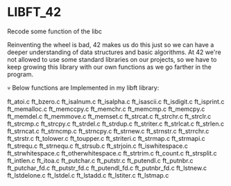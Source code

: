 # LIBFT_42
Recode some function of the libc

Reinventing the wheel is bad, 42 makes us do this just so we can have a deeper understanding of data structures and basic algorithms. At 42 we're not allowed to use some standard libraries on our projects, so we have to keep growing this library with our own functions as we go farther in the program.

💀 Below functions are Implemented in my libft library:

ft_atoi.c 
ft_bzero.c 
ft_isalnum.c 
ft_isalpha.c 
ft_isascii.c 
ft_isdigit.c 
ft_isprint.c 
ft_memalloc.c 
ft_memccpy.c 
ft_memchr.c 
ft_memcmp.c 
ft_memcpy.c 
ft_memdel.c 
ft_memmove.c 
ft_memset.c 
ft_strcat.c 
ft_strchr.c 
ft_strclr.c 
ft_strcmp.c 
ft_strcpy.c 
ft_strdel.c 
ft_strdup.c 
ft_striter.c 
ft_strlcat.c 
ft_strlen.c 
ft_strncat.c 
ft_strncmp.c 
ft_strncpy.c 
ft_strnew.c 
ft_strnstr.c 
ft_strrchr.c 
ft_strstr.c 
ft_tolower.c 
ft_toupper.c 
ft_striteri.c 
ft_strmap.c 
ft_strmapi.c 
ft_strequ.c 
ft_strnequ.c 
ft_strsub.c 
ft_strjoin.c 
ft_iswhitespace.c 
ft_strwhitespace.c 
ft_otherwhitespace.c 
ft_strtrim.c 
ft_count.c 
ft_strsplit.c 
ft_intlen.c 
ft_itoa.c 
ft_putchar.c 
ft_putstr.c 
ft_putendl.c 
ft_putnbr.c 
ft_putchar_fd.c 
ft_putstr_fd.c 
ft_putendl_fd.c 
ft_putnbr_fd.c 
ft_lstnew.c 
ft_lstdelone.c 
ft_lstdel.c 
ft_lstadd.c 
ft_lstiter.c 
ft_lstmap.c
